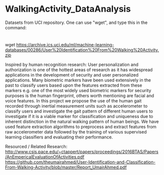 # WalkingActivity_DataAnalysis

Datasets from UCI repository.
One can use "wget", and type this in the command:
#
wget https://archive.ics.uci.edu/ml/machine-learning-databases/00286/User%20Identification%20From%20Walking%20Activity.zip

Inspired by human recognition research:
User personalization and authorization is one of the hottest areas of research as it has widespread applications in the development of security and user personalized applications. Many biometric markers have been used extensively in the past to classify users based upon the features extracted from these markers e.g. one of the most widely used biometric markers for security purposes is the human fingerprint, others worth mentioning are facial and voice features. In this project we propose the use of the human gait recorded through inertial measurement units such as accelerometer to classify users and investigate the gait pattern of different human users to investigate if it is a viable marker for classification and uniqueness due to inherent distinction in the natural walking pattern of human beings. We have used feature extraction algorithms to preprocess and extract features from raw accelerometer data followed by the training of various supervised learning classifiers and evaluating their performance.

Resourced / Related Research:
http://www.csis.pace.edu/~ctappert/papers/proceedings/2016BTAS/Papers/AnEmpericalEvaluationOfActivities.pdf
https://github.com/theumairahmed/User-Identification-and-Classification-From-Walking-Activity/blob/master/Report_UmairAhmed.pdf
